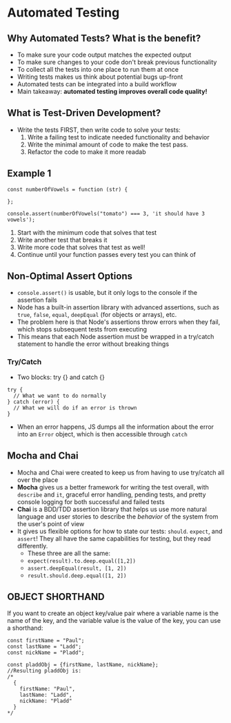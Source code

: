 # Automated Testing

## Why Automated Tests? What is the benefit?
* To make sure your code output matches the expected output
* To make sure changes to your code don't break previous functionality
* To collect all the tests into one place to run them at once
* Writing tests makes us think about potential bugs up-front
* Automated tests can be integrated into a build workflow
* Main takeaway: **automated testing improves overall code quality!**

## What is Test-Driven Development?
* Write the tests FIRST, then write code to solve your tests:
  1. Write a failing test to indicate needed functionality and behavior
  2. Write the minimal amount of code to make the test pass.
  3. Refactor the code to make it more readab

## Example 1
```JS
const numberOfVowels = function (str) {

};

console.assert(numberOfVowels("tomato") === 3, 'it should have 3 vowels');
```

  1. Start with the minimum code that solves that test
  2. Write another test that breaks it
  3. Write more code that solves that test as well!
  4. Continue until your function passes every test you can think of

## Non-Optimal Assert Options
* `console.assert()` is usable, but it only logs to the console if the assertion fails
* Node has a built-in assertion library with advanced assertions, such as `true`, `false`, `equal`, `deepEqual` (for objects or arrays), etc.
* The problem here is that Node's assertions throw errors when they fail, which stops subsequent tests from executing
* This means that each Node assertion must be wrapped in a try/catch statement to handle the error without breaking things

### Try/Catch
* Two blocks: try {} and catch {}
```JS
try {
  // What we want to do normally
} catch (error) {
  // What we will do if an error is thrown
}
```
* When an error happens, JS dumps all the information about the error into an `Error` object, which is then accessible through `catch`

## Mocha and Chai
* Mocha and Chai were created to keep us from having to use try/catch all over the place
* **Mocha** gives us a better framework for writing the test overall, with `describe` and `it`, graceful error handling, pending tests, and pretty console logging for both successful and failed tests
* **Chai** is a BDD/TDD assertion library that helps us use more natural language and user stories to describe the *behavior* of the system from the user's point of view
* It gives us flexible options for how to state our tests: `should`. `expect`, and `assert`! They all have the same capabilities for testing, but they read differently.
  * These three are all the same:
  * `expect(result).to.deep.equal([1,2])`
  * `assert.deepEqual(result, [1, 2])`
  * `result.should.deep.equal([1, 2])`

## OBJECT SHORTHAND
If you want to create an object key/value pair where a variable name is the name of the key, and the variable value is the value of the key, you can use a shorthand:
  ```JS
  const firstName = "Paul";
  const lastName = "Ladd";
  const nickName = "Pladd";

  const pladdObj = {firstName, lastName, nickName};
  //Resulting pladdObj is:
  /*
    {
      firstName: "Paul",
      lastName: "Ladd",
      nickName: "Pladd"
    }
  */
  ```